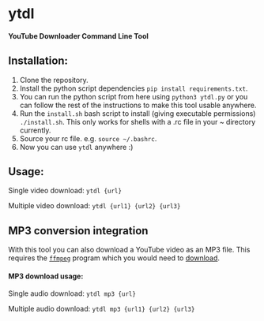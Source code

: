# ytdl

#### YouTube Downloader Command Line Tool

## Installation:

1. Clone the repository.
2. Install the python script dependencies `pip install requirements.txt`.
3. You can run the python script from here using `python3 ytdl.py` or you can follow the rest of the instructions to make this tool usable anywhere.
4. Run the `install.sh` bash script to install (giving executable permissions) `./install.sh`. This only works for shells with a .rc file in your ~ directory currently.
5. Source your rc file. e.g. `source ~/.bashrc`.
6. Now you can use `ytdl` anywhere :)

## Usage:

Single video download:
`ytdl {url}`

Multiple video download:
`ytdl {url1} {url2} {url3}`

## MP3 conversion integration

With this tool you can also download a YouTube video as an MP3 file. This requires the [`ffmpeg`](https://ffmpeg.org/download.html) program which you would need to [download](https://ffmpeg.org/download.html).

#### MP3 download usage:

Single audio download:
`ytdl mp3 {url}`

Multiple audio download:
`ytdl mp3 {url1} {url2} {url3}`
